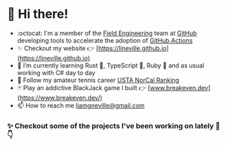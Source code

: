 # 👋 Hi there! 

- :octocat: I'm a member of the [Field Engineering](https://github.com/orgs/github/teams/field-engineering) team at [GitHub](http://github.com/github) developing tools to accelerate the adoption of [GitHub Actions](https://github.com/features/actions)
- ✨ Checkout my website 👉 [https://lineville.github.io](https://lineville.github.io)
- 🔭 I’m currently learning Rust 🦀, TypeScript 💙, Ruby 💎 and as usual working with C# day to day
- 🎾 Follow my amateur tennis career [USTA NorCal Ranking](https://www.usta.com/en/home/play/rankings.html#?ntrp-matchFormat=SINGLES&ntrp-rankListGender=M&ntrp-ntrpPlayerLevel=level_4_0&ntrp-sectionCode=S50&searchText=Liam%20Neville&junior-publishDate=2022-10-26&family-publishDate=2022-10-26&adult-publishDate=2022-10-26#tab=ntrp)
- 🃏 Play an addictive BlackJack game I built 👉 [www.breakeven.dev](https://www.breakeven.dev/)
- 📫 How to reach me [liamgneville@gmail.com](mailto:liamgneville@gmail.com)

### ✨ Checkout some of the projects I've been working on lately 👀 👇
